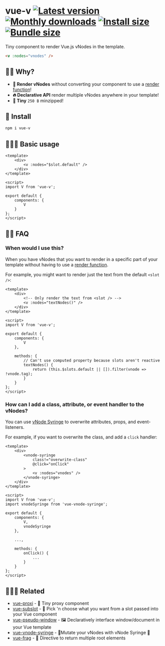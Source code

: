# vue-v [![Latest version](https://badgen.net/npm/v/vue-v)](https://npm.im/vue-v) [![Monthly downloads](https://badgen.net/npm/dm/vue-v)](https://npm.im/vue-v) [![Install size](https://packagephobia.now.sh/badge?p=vue-v)](https://packagephobia.now.sh/result?p=vue-v) [![Bundle size](https://badgen.net/bundlephobia/minzip/vue-v)](https://bundlephobia.com/result?p=vue-v)

Tiny component to render Vue.js vNodes in the template.

```html
<v :nodes="vnodes" />
```

## 🙋‍♂️ Why?
- **🎩 Render vNodes** without converting your component to use a [render function](https://vuejs.org/v2/guide/render-function.html)!
- **🔥 Declarative API** render multiple vNodes anywhere in your template!
- **🐥 Tiny** `250 B` minzipped!

## 🚀 Install
```sh
npm i vue-v
```

## 👨🏻‍🏫 Basic usage

```vue
<template>
    <div>
        <v :nodes="$slot.default" />
    </div>
</template>

<script>
import V from 'vue-v';

export default {
    components: {
        V
    }
};
</script>
```

## 💁‍♀️ FAQ

### When would I use this?
When you have vNodes that you want to render in a specific part of your template without having to use a [render function](https://vuejs.org/v2/guide/render-function.html).

For example, you might want to render just the text from the default `<slot />`:

```vue
<template>
    <div>
        <!-- Only render the text from <slot /> -->
        <v :nodes="textNodes()" />
    </div>
</template>

<script>
import V from 'vue-v';

export default {
    components: {
        V
    },

    methods: {
        // Can't use computed property because slots aren't reactive
        textNodes() {
            return (this.$slots.default || []).filter(vnode => !vnode.tag);
        }
    }
};
</script>
```

### How can I add a class, attribute, or event handler to the vNodes?

You can use [vNode Syringe](https://github.com/privatenumber/vue-vnode-syringe) to overwrite attributes, props, and event-listeners.

For example, if you want to overwrite the class, and add a `click` handler:

```vue
<template>
    <div>
        <vnode-syringe
            class!="overwrite-class"
            @click="onClick"
        >
            <v :nodes="vnodes" />
        </vnode-syringe>
    </div>
</template>

<script>
import V from 'vue-v';
import vnodeSyringe from 'vue-vnode-syringe';

export default {
    components: {
        V,
        vnodeSyringe
    },

    ...,

    methods: {
        onClick() {
            ...
        }
    }
};
</script>
```

## 👨‍👩‍👧 Related
- [vue-proxi](https://github.com/privatenumber/vue-proxi) - 💠 Tiny proxy component
- [vue-subslot](https://github.com/privatenumber/vue-subslot) - 💍 Pick 'n choose what you want from a slot passed into your Vue component
- [vue-pseudo-window](https://github.com/privatenumber/vue-pseudo-window) - 🖼 Declaratively interface window/document in your Vue template
- [vue-vnode-syringe](https://github.com/privatenumber/vue-vnode-syringe) - 🧬Mutate your vNodes with vNode Syringe 💉
- [vue-frag](https://github.com/privatenumber/vue-frag) - 🤲 Directive to return multiple root elements
